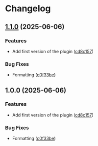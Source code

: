 # Changelog

## [1.1.0](https://github.com/farkasmate/asdf-cloud-provider-kind/compare/v1.0.0...v1.1.0) (2025-06-06)


### Features

* Add first version of the plugin ([cd8c157](https://github.com/farkasmate/asdf-cloud-provider-kind/commit/cd8c157681fbfe3b12b8306e5e500147f32b7f0a))


### Bug Fixes

* Formatting ([c0f33be](https://github.com/farkasmate/asdf-cloud-provider-kind/commit/c0f33be52a152af8296989ac75dbff0ea77a0184))

## 1.0.0 (2025-06-06)


### Features

* Add first version of the plugin ([cd8c157](https://github.com/farkasmate/asdf-cloud-provider-kind/commit/cd8c157681fbfe3b12b8306e5e500147f32b7f0a))


### Bug Fixes

* Formatting ([c0f33be](https://github.com/farkasmate/asdf-cloud-provider-kind/commit/c0f33be52a152af8296989ac75dbff0ea77a0184))
